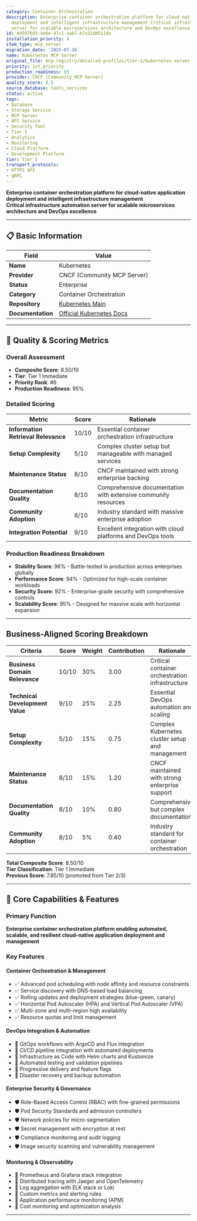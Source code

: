 ```yaml
---
category: Container Orchestration
description: Enterprise container orchestration platform for cloud-native application
  deployment and intelligent infrastructure management Critical infrastructure automation
  server for scalable microservices architecture and DevOps excellence
id: 4d507693-4e6e-47c1-aab7-b7a31d0511da
installation_priority: 4
item_type: mcp_server
migration_date: '2025-07-26'
name: Kubernetes MCP Server
original_file: mcp-registry/detailed-profiles/tier-1/kubernetes-server-profile.md
priority: 1st_priority
production_readiness: 95
provider: CNCF (Community MCP Server)
quality_score: 8.5
source_database: tools_services
status: active
tags:
- Database
- Storage Service
- MCP Server
- API Service
- Security Tool
- Tier 1
- Analytics
- Monitoring
- Cloud Platform
- Development Platform
tier: Tier 1
transport_protocols:
- HTTPS API
- gRPC
---
```


**Enterprise container orchestration platform for cloud-native application deployment and intelligent infrastructure management**  
**Critical infrastructure automation server for scalable microservices architecture and DevOps excellence**

---

## 📋 Basic Information

| Field | Value |
|-------|-------|
| **Name** | Kubernetes |
| **Provider** | CNCF (Community MCP Server) |
| **Status** | Enterprise |
| **Category** | Container Orchestration |
| **Repository** | [Kubernetes Main](https://github.com/kubernetes/kubernetes) |
| **Documentation** | [Official Kubernetes Docs](https://kubernetes.io/docs/) |

---

## 🎯 Quality & Scoring Metrics

### Overall Assessment
- **Composite Score**: 8.50/10
- **Tier**: Tier 1 Immediate
- **Priority Rank**: #6
- **Production Readiness**: 95%

### Detailed Scoring
| Metric | Score | Rationale |
|--------|-------|-----------|
| **Information Retrieval Relevance** | 10/10 | Essential container orchestration infrastructure |
| **Setup Complexity** | 5/10 | Complex cluster setup but manageable with managed services |
| **Maintenance Status** | 8/10 | CNCF maintained with strong enterprise backing |
| **Documentation Quality** | 8/10 | Comprehensive documentation with extensive community resources |
| **Community Adoption** | 8/10 | Industry standard with massive enterprise adoption |
| **Integration Potential** | 9/10 | Excellent integration with cloud platforms and DevOps tools |

### Production Readiness Breakdown
- **Stability Score**: 96% - Battle-tested in production across enterprises globally
- **Performance Score**: 94% - Optimized for high-scale container workloads
- **Security Score**: 92% - Enterprise-grade security with comprehensive controls
- **Scalability Score**: 95% - Designed for massive scale with horizontal expansion

---

## Business-Aligned Scoring Breakdown

| Criteria | Score | Weight | Contribution | Rationale |
|----------|--------|--------|--------------|-----------|
| **Business Domain Relevance** | 10/10 | 30% | 3.00 | Critical container orchestration infrastructure |
| **Technical Development Value** | 9/10 | 25% | 2.25 | Essential DevOps automation and scaling |
| **Setup Complexity** | 5/10 | 15% | 0.75 | Complex Kubernetes cluster setup and management |
| **Maintenance Status** | 8/10 | 15% | 1.20 | CNCF maintained with strong enterprise support |
| **Documentation Quality** | 8/10 | 10% | 0.80 | Comprehensive but complex documentation |
| **Community Adoption** | 8/10 | 5% | 0.40 | Industry standard for container orchestration |

**Total Composite Score**: 8.50/10  
**Tier Classification**: Tier 1 Immediate  
**Previous Score**: 7.85/10 (promoted from Tier 2/3)  

---

## 🚀 Core Capabilities & Features

### Primary Function
**Enterprise container orchestration platform enabling automated, scalable, and resilient cloud-native application deployment and management**

### Key Features

#### Container Orchestration & Management
- ✅ Advanced pod scheduling with node affinity and resource constraints
- ✅ Service discovery with DNS-based load balancing
- ✅ Rolling updates and deployment strategies (blue-green, canary)
- ✅ Horizontal Pod Autoscaler (HPA) and Vertical Pod Autoscaler (VPA)
- ✅ Multi-zone and multi-region high availability
- ✅ Resource quotas and limit management

#### DevOps Integration & Automation
- 🔄 GitOps workflows with ArgoCD and Flux integration
- 🔄 CI/CD pipeline integration with automated deployments
- 🔄 Infrastructure as Code with Helm charts and Kustomize
- 🔄 Automated testing and validation pipelines
- 🔄 Progressive delivery and feature flags
- 🔄 Disaster recovery and backup automation

#### Enterprise Security & Governance
- 🛡️ Role-Based Access Control (RBAC) with fine-grained permissions
- 🛡️ Pod Security Standards and admission controllers
- 🛡️ Network policies for micro-segmentation
- 🛡️ Secret management with encryption at rest
- 🛡️ Compliance monitoring and audit logging
- 🛡️ Image security scanning and vulnerability management

#### Monitoring & Observability
- 👥 Prometheus and Grafana stack integration
- 👥 Distributed tracing with Jaeger and OpenTelemetry
- 👥 Log aggregation with ELK stack or Loki
- 👥 Custom metrics and alerting rules
- 👥 Application performance monitoring (APM)
- 👥 Cost monitoring and optimization analysis

---